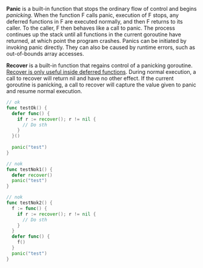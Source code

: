 

**Panic** is a built-in function that stops the ordinary flow of control and begins *panicking*. When the function F calls panic, execution of F stops, any deferred functions in F are executed normally, and then F returns to its caller. To the caller, F then behaves like a call to panic. The process continues up the stack until all functions in the current goroutine have returned, at which point the program crashes. Panics can be initiated by invoking panic directly. They can also be caused by runtime errors, such as out-of-bounds array accesses.

**Recover** is a built-in function that regains control of a panicking goroutine. <u>Recover is only useful inside deferred functions</u>. During normal execution, a call to recover will return nil and have no other effect. If the current goroutine is panicking, a call to recover will capture the value given to panic and resume normal execution.



```go
// ok
func testOk() {
  defer func() {
    if r := recover(); r != nil {
      // Do sth
    }
  }()
  
  panic("test")
}

// nok
func testNok1() {
  defer recover()
  panic("test")
}

// nok
func testNok2() {
  f := func() {
    if r := recover(); r != nil {
      // Do sth
    }    
  }
  defer func() {
    f()
  }
  panic("test")
}
```



